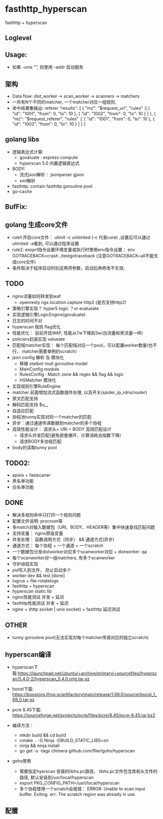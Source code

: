 # fasthttp_hyperscan

fasthttp + hyperscan

## Loglevel

## Usage:
- 如果 -unix "", 则使用 -addr 启动服务

## 架构
+ Data flow: dist_worker -> scan_worker -> scanners -> matchers
+ 一共有N个不同的matcher, 一个matcher对应一组规则,
+ 命中结果集输出:
referer
    "results": [
    {
        "mz": "$request_uri",
        "rules" :[
        {
            "id": "1001",
            "from": 0,
            "to": 10
        },
        {
            "id": "1002",
            "from": 0,
            "to": 10
        }
        ]
    },
    {
        "mz": "$request_referer",
        "rules" :[
        {
            "id": "1001",
            "from": 0,
            "to": 10
        },
        {
            "id": "1002",
            "from": 0,
            "to": 10
        }
        ]
    }
}

## golang libs
+ 逻辑表达式计算:
    + govaluate : express compute
    + hyperscan 5.0 内置逻辑表达式
+ BODY:
    + 流式json解析： jsonparser gjson
    + xml解析
+ fasthttp: contain fasthttp goroutine pool
+ go-cache

## BufFix:

## golang 生成core文件
+ rule1:开启core文件： ulimit -c unlimited (-c 代表core) ,设置后可以通过ulimited -a看到, 可以通过程序设置
+ rule2: exoprt指令设置环境变量或执行时使用env指令设置： env GOTRACEBACK=crash ./testgotraceback  (注意GOTRACEBACK=all不能生成core文件)
+ 条件取决于程序启动时刻这两项参数，启动后再修改不生效;

## TODO
+ nginx流量如何转发到waf
    + openresty ngx.location.capture http2 (是否支持http2)
+ 策略引擎实现？  hyper5 logic ？or evalueate
+ 实现逻辑引擎LogicEngine(govaluate)
+ 日志的时间不对
+ hyperscan 规则 flag优化
+ 性能优化： 目前开启WAF, 性能从7w下降到3w(白流量和黑流量一样)
+ policiers封装实现 valueate
+ 匹配域matcher实现： 每个匹配域对应一个pool，可以配置worker数量(也不行， matcher需要单例的scratch）
+ json config 解析 及 模块化
    + 移植 statbot mutl goroutine model
    + MainConfig module
    + RulesConfig : Match zone && regex && flag && logic
    + HSMatcher 模块化 
+ 实现规则引擎RuleEngine
+ matcher 前面增加流式函数插件处理, 以及开关(spider_ip_rdns/router)
+ 原文匹配支持
+ 解码匹配支持 $u__
+ 自适应匹配
+ 协程池tunny实现对同一个matcher的匹配
+ 异步：通过通道传递数据到matcher的多个协程
+ 高效性能设计： 请求头+ URI + BODY 高效匹配设计
    + 请求头并发匹配(避免嵌套循环，计算消耗会指数下降)
    + 请求BODY多协程匹配
+ body的读取tunny pool

## TODO2:
+ apisix + fastscaner
+ 黑名单功能
+ 白名单功能

## DONE
+ 解决多规则命中只打印一个规则问题
+ 配置文件说明: procnum等
+ 多match对输入数据包（URI、BODY、HEADER等）集中快速查找匹配问题
+ 支持变量： nginx原版变量
+ 并发处理： 函数调用方式（同步） &&  通道方式(异步)
+ 通道方式： 每个协程 +  一个通道 +  一个scratch
+ 一个数据包分发distworker对应多个scanworker对应 +  distworker :qa
+ 每个scanworker对一组matchers, 有多个scanworker
+ 守护进程实现
+ pid写入到文件， 防止启动多个
+ worker dev && test  [done]
+ logrus + file-rotatelogs
+ fasthttp + hyperscan 
+ hyperscan static lib 
+ nginx性能测试 并发 + 延迟
+ fasthttp性能测试 并发 + 延迟
+ nginx + (http socket | unix socket)  + fasthttp 延迟测试

## OTHER
+ tunny goroutine pool(无法实现对每个matcher传递对应的独立scratch)

## hyperscan编译
+ hyperscan下载:https://launchpad.net/ubuntu/+archive/primary/+sourcefiles/hyperscan/5.4.0-2/hyperscan_5.4.0.orig.tar.gz
+ boost下载: https://boostorg.jfrog.io/artifactory/main/release/1.69.0/source/boost_1_69_0.tar.gz
+ pcre 8.45下载: https://sourceforge.net/projects/pcre/files/pcre/8.45/pcre-8.45.tar.bz2
+ 编译方法：
    + mkdir build && cd build
    + cmake .. -G Ninja -DBUILD_STATIC_LIBS=on
    + ninja && ninja install
    + go get -u -tags chimera github.com/flier/gohs/hyperscan

+ gohs使用
    + 需要指定hyerscan 安装的libhs.pc路径， libhs.pc文件包含库和头文件的路径, 默认安装到/usr/local/hyperscan
    + export PKG_CONFIG_PATH=/usrl/local/hyperscan
    + 多个协程使用一个scratch会报错： ERROR: Unable to scan input buffer. Exiting. err: The scratch region was already in use.



## 配置 
